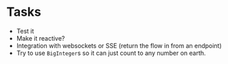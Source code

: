 # Tasks
* Test it
* Make it reactive?
* Integration with websockets or SSE (return the flow in from an endpoint)
* Try to use `BigInteger`s so it can just count to any number on earth.
